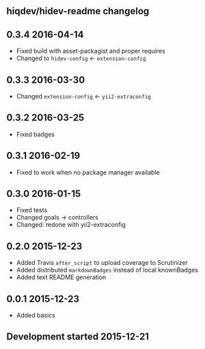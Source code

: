 hiqdev/hidev-readme changelog
-----------------------------

## 0.3.4 2016-04-14

- Fixed build with asset-packagist and proper requires
- Changed to `hidev-config` <- `extension-config`

## 0.3.3 2016-03-30

- Changed `extension-config` <- `yii2-extraconfig`

## 0.3.2 2016-03-25

- Fixed badges

## 0.3.1 2016-02-19

- Fixed to work when no package manager available

## 0.3.0 2016-01-15

- Fixed tests
- Changed goals -> controllers
- Changed: redone with yii2-extraconfig

## 0.2.0 2015-12-23

- Added Travis `after_script` to upload coverage to Scrutinizer
- Added distributed `markdownBadges` instead of local knownBadges
- Added text README generation

## 0.0.1 2015-12-23

- Added basics

## Development started 2015-12-21

